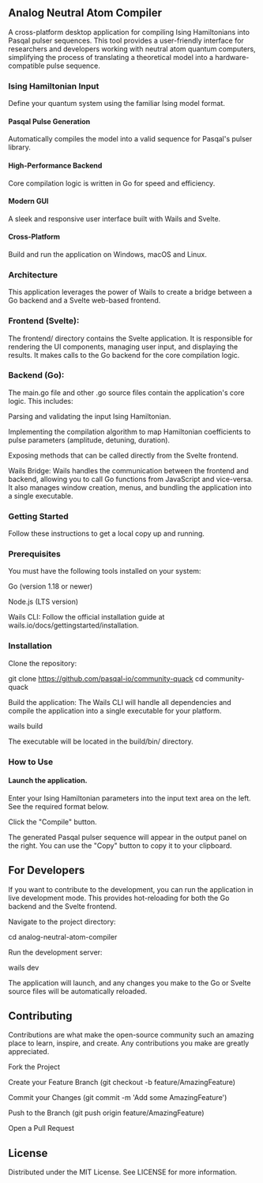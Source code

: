 ## Analog Neutral Atom Compiler

A cross-platform desktop application for compiling Ising Hamiltonians into Pasqal pulser sequences. This tool provides a user-friendly interface for researchers and developers working with neutral atom quantum computers, simplifying the process of translating a theoretical model into a hardware-compatible pulse sequence.


### Ising Hamiltonian Input

Define your quantum system using the familiar Ising model format.

#### Pasqal Pulse Generation 

Automatically compiles the model into a valid sequence for Pasqal's pulser library.

#### High-Performance Backend

Core compilation logic is written in Go for speed and efficiency.

#### Modern GUI
A sleek and responsive user interface built with Wails and Svelte.

#### Cross-Platform
Build and run the application on Windows, macOS and Linux.

### Architecture

This application leverages the power of Wails to create a bridge between a Go backend and a Svelte web-based frontend.

### Frontend (Svelte): 

The frontend/ directory contains the Svelte application. It is responsible for rendering the UI components, managing user input, and displaying the results. It makes calls to the Go backend for the core compilation logic.

### Backend (Go): 

The main.go file and other .go source files contain the application's core logic. This includes:

Parsing and validating the input Ising Hamiltonian.

Implementing the compilation algorithm to map Hamiltonian coefficients to pulse parameters (amplitude, detuning, duration).

Exposing methods that can be called directly from the Svelte frontend.

Wails Bridge: Wails handles the communication between the frontend and backend, allowing you to call Go functions from JavaScript and vice-versa. It also manages window creation, menus, and bundling the application into a single executable.

### Getting Started

Follow these instructions to get a local copy up and running.

### Prerequisites

You must have the following tools installed on your system:

Go (version 1.18 or newer)

Node.js (LTS version)

Wails CLI: Follow the official installation guide at wails.io/docs/gettingstarted/installation.

### Installation

Clone the repository:

git clone https://github.com/pasqal-io/community-quack
cd community-quack

Build the application:
The Wails CLI will handle all dependencies and compile the application into a single executable for your platform.

wails build

The executable will be located in the build/bin/ directory.

### How to Use

#### Launch the application.

Enter your Ising Hamiltonian parameters into the input text area on the left. See the required format below.

Click the "Compile" button.

The generated Pasqal pulser sequence will appear in the output panel on the right. You can use the "Copy" button to copy it to your clipboard.


## For Developers

If you want to contribute to the development, you can run the application in live development mode. This provides hot-reloading for both the Go backend and the Svelte frontend.

Navigate to the project directory:

cd analog-neutral-atom-compiler

Run the development server:

wails dev

The application will launch, and any changes you make to the Go or Svelte source files will be automatically reloaded.

## Contributing

Contributions are what make the open-source community such an amazing place to learn, inspire, and create. Any contributions you make are greatly appreciated.

Fork the Project

Create your Feature Branch (git checkout -b feature/AmazingFeature)

Commit your Changes (git commit -m 'Add some AmazingFeature')

Push to the Branch (git push origin feature/AmazingFeature)

Open a Pull Request

## License
Distributed under the MIT License. See LICENSE for more information.
